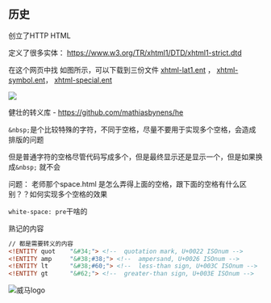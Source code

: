 ## 历史

创立了HTTP HTML

定义了很多实体： https://www.w3.org/TR/xhtml1/DTD/xhtml1-strict.dtd

在这个网页中找 如图所示，可以下载到三份文件 [xhtml-lat1.ent](https://www.w3.org/TR/xhtml1/DTD/xhtml-lat1.ent) ， [xhtml-symbol.ent](https://www.w3.org/TR/xhtml1/DTD/xhtml-symbol.ent)， [xhtml-special.ent](https://www.w3.org/TR/xhtml1/DTD/xhtml-special.ent)

![](http://qapw1lk5y.bkt.clouddn.com/imgimage-20200609201225746.png)

健壮的转义库 - https://github.com/mathiasbynens/he

`&nbsp;`是个比较特殊的字符，不同于空格，尽量不要用于实现多个空格，会造成排版的问题

但是普通字符的空格尽管代码写成多个，但是最终显示还是显示一个，但是如果换成`&nbsp;`&nbsp;就不会

问题： 老师那个space.html 是怎么弄得上面的空格，跟下面的空格有什么区别？？如何实现多个空格的效果

`white-space: pre`干啥的

熟记的内容

```html
// 都是需要转义的内容
<!ENTITY quot    "&#34;"> <!--  quotation mark, U+0022 ISOnum -->
<!ENTITY amp     "&#38;#38;"> <!--  ampersand, U+0026 ISOnum -->
<!ENTITY lt      "&#38;#60;"> <!--  less-than sign, U+003C ISOnum -->
<!ENTITY gt      "&#62;"> <!--  greater-than sign, U+003E ISOnum -->
```

![威马logo](http://qapw1lk5y.bkt.clouddn.com/img威马.png)



